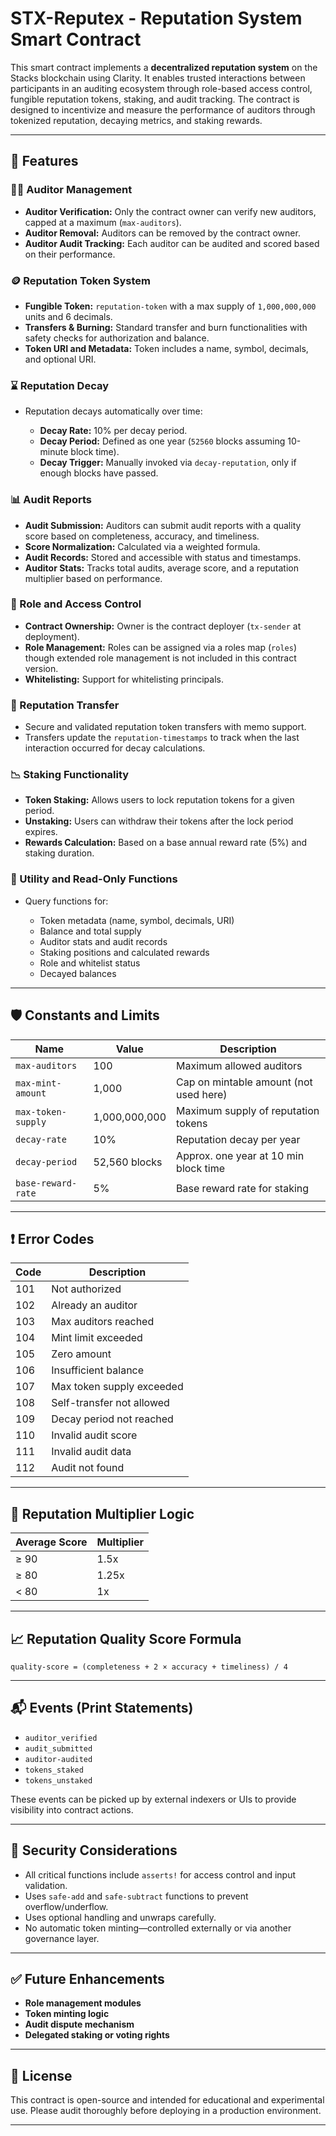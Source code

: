 
# STX-Reputex - Reputation System Smart Contract

This smart contract implements a **decentralized reputation system** on the Stacks blockchain using Clarity. It enables trusted interactions between participants in an auditing ecosystem through role-based access control, fungible reputation tokens, staking, and audit tracking. The contract is designed to incentivize and measure the performance of auditors through tokenized reputation, decaying metrics, and staking rewards.

---

## 🚀 Features

### 🧑‍⚖️ Auditor Management

* **Auditor Verification:** Only the contract owner can verify new auditors, capped at a maximum (`max-auditors`).
* **Auditor Removal:** Auditors can be removed by the contract owner.
* **Auditor Audit Tracking:** Each auditor can be audited and scored based on their performance.

### 🪙 Reputation Token System

* **Fungible Token:** `reputation-token` with a max supply of `1,000,000,000` units and 6 decimals.
* **Transfers & Burning:** Standard transfer and burn functionalities with safety checks for authorization and balance.
* **Token URI and Metadata:** Token includes a name, symbol, decimals, and optional URI.

### ⌛ Reputation Decay

* Reputation decays automatically over time:

  * **Decay Rate:** 10% per decay period.
  * **Decay Period:** Defined as one year (`52560` blocks assuming 10-minute block time).
  * **Decay Trigger:** Manually invoked via `decay-reputation`, only if enough blocks have passed.

### 📊 Audit Reports

* **Audit Submission:** Auditors can submit audit reports with a quality score based on completeness, accuracy, and timeliness.
* **Score Normalization:** Calculated via a weighted formula.
* **Audit Records:** Stored and accessible with status and timestamps.
* **Auditor Stats:** Tracks total audits, average score, and a reputation multiplier based on performance.

### 🔐 Role and Access Control

* **Contract Ownership:** Owner is the contract deployer (`tx-sender` at deployment).
* **Role Management:** Roles can be assigned via a roles map (`roles`) though extended role management is not included in this contract version.
* **Whitelisting:** Support for whitelisting principals.

### 🔁 Reputation Transfer

* Secure and validated reputation token transfers with memo support.
* Transfers update the `reputation-timestamps` to track when the last interaction occurred for decay calculations.

### 📉 Staking Functionality

* **Token Staking:** Allows users to lock reputation tokens for a given period.
* **Unstaking:** Users can withdraw their tokens after the lock period expires.
* **Rewards Calculation:** Based on a base annual reward rate (5%) and staking duration.

### 🧮 Utility and Read-Only Functions

* Query functions for:

  * Token metadata (name, symbol, decimals, URI)
  * Balance and total supply
  * Auditor stats and audit records
  * Staking positions and calculated rewards
  * Role and whitelist status
  * Decayed balances

---

## 🛡️ Constants and Limits

| Name               | Value         | Description                            |
| ------------------ | ------------- | -------------------------------------- |
| `max-auditors`     | 100           | Maximum allowed auditors               |
| `max-mint-amount`  | 1,000         | Cap on mintable amount (not used here) |
| `max-token-supply` | 1,000,000,000 | Maximum supply of reputation tokens    |
| `decay-rate`       | 10%           | Reputation decay per year              |
| `decay-period`     | 52,560 blocks | Approx. one year at 10 min block time  |
| `base-reward-rate` | 5%            | Base reward rate for staking           |

---

## ❗ Error Codes

| Code | Description               |
| ---- | ------------------------- |
| 101  | Not authorized            |
| 102  | Already an auditor        |
| 103  | Max auditors reached      |
| 104  | Mint limit exceeded       |
| 105  | Zero amount               |
| 106  | Insufficient balance      |
| 107  | Max token supply exceeded |
| 108  | Self-transfer not allowed |
| 109  | Decay period not reached  |
| 110  | Invalid audit score       |
| 111  | Invalid audit data        |
| 112  | Audit not found           |

---

## 🧠 Reputation Multiplier Logic

| Average Score | Multiplier |
| ------------- | ---------- |
| ≥ 90          | 1.5x       |
| ≥ 80          | 1.25x      |
| < 80          | 1x         |

---

## 📈 Reputation Quality Score Formula

```
quality-score = (completeness + 2 × accuracy + timeliness) / 4
```

---

## 📬 Events (Print Statements)

* `auditor_verified`
* `audit_submitted`
* `auditor-audited`
* `tokens_staked`
* `tokens_unstaked`

These events can be picked up by external indexers or UIs to provide visibility into contract actions.

---

## 🔐 Security Considerations

* All critical functions include `asserts!` for access control and input validation.
* Uses `safe-add` and `safe-subtract` functions to prevent overflow/underflow.
* Uses optional handling and unwraps carefully.
* No automatic token minting—controlled externally or via another governance layer.

---

## ✅ Future Enhancements

* **Role management modules**
* **Token minting logic**
* **Audit dispute mechanism**
* **Delegated staking or voting rights**

---

## 📜 License

This contract is open-source and intended for educational and experimental use. Please audit thoroughly before deploying in a production environment.

---
